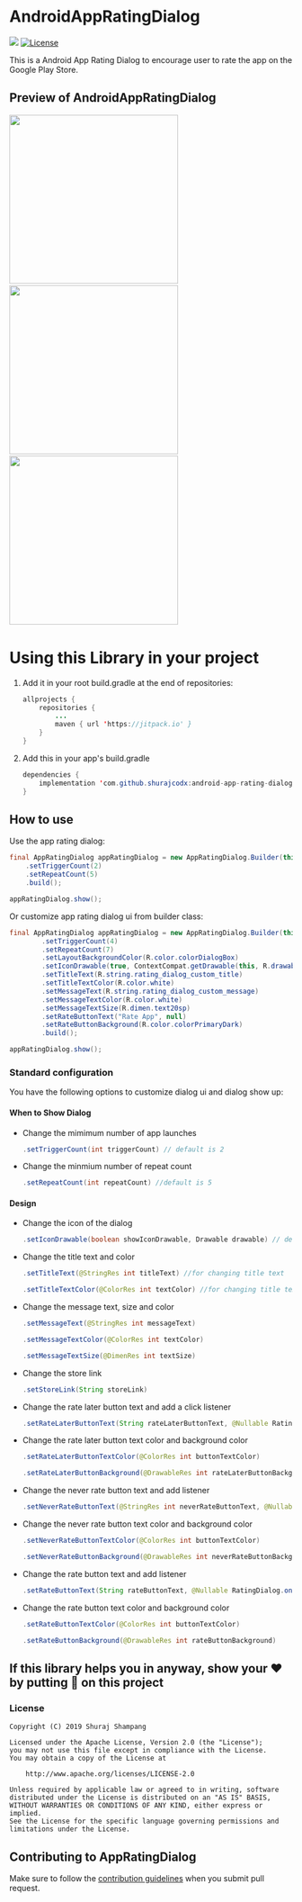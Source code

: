 # AndroidAppRatingDialog
[![](https://jitpack.io/v/shurajcodx/android-app-rating-dialog.svg)](https://jitpack.io/#shurajcodx/android-app-rating-dialog) [![License](https://img.shields.io/badge/License-Apache%202.0-blue.svg)](https://opensource.org/licenses/Apache-2.0)

This is a Android App Rating Dialog to encourage user to rate the app on the Google Play Store.

## Preview of AndroidAppRatingDialog
<img src="https://github.com/shurajcodx/android-app-rating-dialog/blob/development/preview/sample1.png" height="300em" />&nbsp; <img src="https://github.com/shurajcodx/android-app-rating-dialog/blob/development/preview/sample3.png" height="300em" />&nbsp; <img src="https://github.com/shurajcodx/android-app-rating-dialog/blob/development/preview/sample2.png" height="300em" />&nbsp;

# Using this Library in your project

1. Add it in your root build.gradle at the end of repositories:

    ```java
    allprojects {
        repositories {
            ...
            maven { url 'https://jitpack.io' }
        }
    }
    ```

2. Add this in your app's build.gradle

    ```java
    dependencies {
        implementation 'com.github.shurajcodx:android-app-rating-dialog:1.1.0'
    }
    ```

## How to use

Use the app rating dialog:
```java
final AppRatingDialog appRatingDialog = new AppRatingDialog.Builder(this)
    .setTriggerCount(2)
    .setRepeatCount(5)
    .build();

appRatingDialog.show();
```
Or customize app rating dialog ui from builder class:   

```java
final AppRatingDialog appRatingDialog = new AppRatingDialog.Builder(this)
        .setTriggerCount(4)
        .setRepeatCount(7)
        .setLayoutBackgroundColor(R.color.colorDialogBox)
        .setIconDrawable(true, ContextCompat.getDrawable(this, R.drawable.love))
        .setTitleText(R.string.rating_dialog_custom_title)
        .setTitleTextColor(R.color.white)
        .setMessageText(R.string.rating_dialog_custom_message)
        .setMessageTextColor(R.color.white)
        .setMessageTextSize(R.dimen.text20sp)
        .setRateButtonText("Rate App", null)
        .setRateButtonBackground(R.color.colorPrimaryDark)
        .build();

appRatingDialog.show();
```


### Standard configuration
You have the following options to customize dialog ui and dialog show up:

#### When to Show Dialog

- Change the mimimum number of app launches
    ```java
    .setTriggerCount(int triggerCount) // default is 2
    ```
- Change the minmium number of repeat count
    ```java
    .setRepeatCount(int repeatCount) //default is 5
    ```

 #### Design

 - Change the icon of the dialog
    ```java
    .setIconDrawable(boolean showIconDrawable, Drawable drawable) // default icon isn't show
    ```

 - Change the title text and color
    ```java
    .setTitleText(@StringRes int titleText) //for changing title text

    .setTitleTextColor(@ColorRes int textColor) //for changing title text color
    ```

- Change the message text, size and color
    ```java
    .setMessageText(@StringRes int messageText)

    .setMessageTextColor(@ColorRes int textColor)

    .setMessageTextSize(@DimenRes int textSize)
    ```

- Change the store link
    ```java
    .setStoreLink(String storeLink)
    ```

- Change the rate later button text and add a click listener
    ```java
    .setRateLaterButtonText(String rateLaterButtonText, @Nullable RatingDialog.onRemindMeLater onRateLaterClickListener)
    ```

- Change the rate later button text color and background color
    ```java
    .setRateLaterButtonTextColor(@ColorRes int buttonTextColor)

    .setRateLaterButtonBackground(@DrawableRes int rateLaterButtonBackground)
    ```

- Change the never rate button text and add listener
    ```java
    .setNeverRateButtonText(@StringRes int neverRateButtonText, @Nullable RatingDialog.onNever onRateLaterClickListener)
    ```

- Change the never rate button text color and background color
    ```java
    .setNeverRateButtonTextColor(@ColorRes int buttonTextColor)

    .setNeverRateButtonBackground(@DrawableRes int neverRateButtonBackground)
    ```
- Change the rate button text and add listener
    ```java
    .setRateButtonText(String rateButtonText, @Nullable RatingDialog.onRate onRateClickListener) // default listener redirect user to google play store 
    ```

- Change the rate button text color and background color
    ```java
    .setRateButtonTextColor(@ColorRes int buttonTextColor)

    .setRateButtonBackground(@DrawableRes int rateButtonBackground)
    ```


## If this library helps you in anyway, show your ❤️ by putting 🌟 on this project

### License
```
Copyright (C) 2019 Shuraj Shampang

Licensed under the Apache License, Version 2.0 (the "License");
you may not use this file except in compliance with the License.
You may obtain a copy of the License at

    http://www.apache.org/licenses/LICENSE-2.0

Unless required by applicable law or agreed to in writing, software
distributed under the License is distributed on an "AS IS" BASIS,
WITHOUT WARRANTIES OR CONDITIONS OF ANY KIND, either express or implied.
See the License for the specific language governing permissions and
limitations under the License.
```

## Contributing to AppRatingDialog
Make sure to follow the [contribution guidelines](CONTRIBUTING.md) when you submit pull request.
